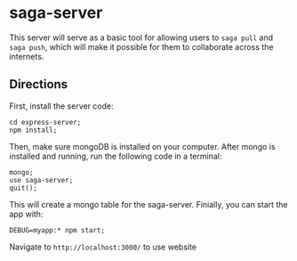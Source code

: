 # saga-server

This server will serve as a basic tool for allowing users to `saga pull` and `saga push`, which will make it possible for them to collaborate across the internets.

## Directions

First, install the server code:

```
cd express-server;
npm install;
```

Then, make sure mongoDB is installed on your computer. After mongo is installed and running, run the following code in a terminal:

```
mongo;
use saga-server;
quit();
```

This will create a mongo table for the saga-server. Finially, you can start the app with:
```
DEBUG=myapp:* npm start;
```

Navigate to ```http://localhost:3000/``` to use website
